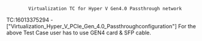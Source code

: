 			Virtualization TC for Hyper V Gen4.0 Passthrough network

TC:16013375294 - ["Virtualization_Hyper_V_PCIe_Gen_4.0_Passthroughconfiguration"]
For the above Test Case user has to use GEN4 card & SFP 
cable. 
